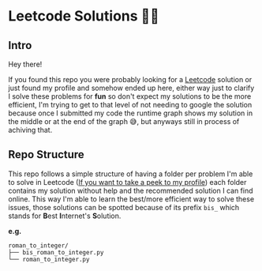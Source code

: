 # Leetcode Solutions 👨‍💻

## Intro

Hey there!

If you found this repo you were probably looking for a [Leetcode](https://leetcode.com/) solution or just found my profile and somehow ended up here, either way just to clarify I solve these problems for **fun** so don't expect my solutions to be the more efficient, I'm trying to get to that level of not needing to google the solution because once I submitted my code the runtime graph shows my solution in the middle or at the end of the graph 😅, but anyways still in process of achiving that.

## Repo Structure

This repo follows a simple structure of having a folder per problem I'm able to solve in Leetcode ([If you want to take a peek to my profile](https://leetcode.com/u/EBambi/)) each folder contains my solution without help and the recommended solution I can find online. This way I'm able to learn the best/more efficient way to solve these issues, those solutions can be spotted because of its prefix `bis_` which stands for **B**est **I**nternet's **S**olution.

**e.g.**
```
roman_to_integer/
├── bis_roman_to_integer.py
└── roman_to_integer.py
```
